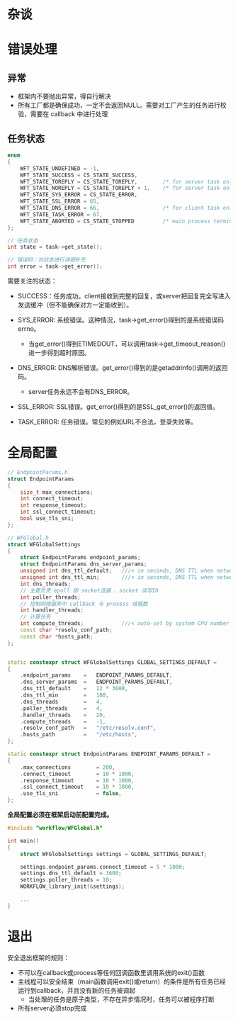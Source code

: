 # 杂谈

# 错误处理

## 异常

- 框架内不要抛出异常，得自行解决
- 所有工厂都是确保成功，一定不会返回NULL。需要对工厂产生的任务进行校验，需要在 callback 中进行处理

## 任务状态

```cpp
enum
{
    WFT_STATE_UNDEFINED = -1,
    WFT_STATE_SUCCESS = CS_STATE_SUCCESS,
    WFT_STATE_TOREPLY = CS_STATE_TOREPLY,        /* for server task only */
    WFT_STATE_NOREPLY = CS_STATE_TOREPLY + 1,    /* for server task only */
    WFT_STATE_SYS_ERROR = CS_STATE_ERROR,
    WFT_STATE_SSL_ERROR = 65,
    WFT_STATE_DNS_ERROR = 66,                    /* for client task only */
    WFT_STATE_TASK_ERROR = 67,
    WFT_STATE_ABORTED = CS_STATE_STOPPED         /* main process terminated */
};

// 任务状态
int state = task->get_state();

// 错误码：对状态进行详细补充
int error = task->get_error();
```
需要关注的状态：
- SUCCESS：任务成功。client接收到完整的回复，或server把回复完全写进入发送缓冲（但不能确保对方一定能收到）。
- SYS_ERROR: 系统错误。这种情况，task->get_error()得到的是系统错误码errno。
  - 当get_error()得到ETIMEDOUT，可以调用task->get_timeout_reason()进一步得到超时原因。
- DNS_ERROR: DNS解析错误。get_error()得到的是getaddrinfo()调用的返回码。
  - server任务永远不会有DNS_ERROR。
- SSL_ERROR: SSL错误。get_error()得到的是SSL_get_error()的返回值。

- TASK_ERROR: 任务错误。常见的例如URL不合法，登录失败等。

# 全局配置

```cpp
// EndpointParams.h
struct EndpointParams
{
    size_t max_connections;
    int connect_timeout;
    int response_timeout;
    int ssl_connect_timeout;
    bool use_tls_sni;
};

// WFGlobal.h
struct WFGlobalSettings
{
    struct EndpointParams endpoint_params;
    struct EndpointParams dns_server_params;
    unsigned int dns_ttl_default;   ///< in seconds, DNS TTL when network request success
    unsigned int dns_ttl_min;       ///< in seconds, DNS TTL when network request fail
    int dns_threads;
    // 主要负责 epoll 即 socket连接 、socket 读写IO
    int poller_threads;
    // 控制网络服务中 callback 与 process 线程数
    int handler_threads;
    // 计算任务
    int compute_threads;            ///< auto-set by system CPU number if value<=0
    const char *resolv_conf_path;
    const char *hosts_path;
};


static constexpr struct WFGlobalSettings GLOBAL_SETTINGS_DEFAULT =
{
    .endpoint_params    =   ENDPOINT_PARAMS_DEFAULT,
    .dns_server_params  =   ENDPOINT_PARAMS_DEFAULT,
    .dns_ttl_default    =   12 * 3600,
    .dns_ttl_min        =   180,
    .dns_threads        =   4,
    .poller_threads     =   4,
    .handler_threads    =   20,
    .compute_threads    =   -1,
    .resolv_conf_path   =   "/etc/resolv.conf",
    .hosts_path         =   "/etc/hosts",
};

static constexpr struct EndpointParams ENDPOINT_PARAMS_DEFAULT =
{
    .max_connections        = 200,
    .connect_timeout        = 10 * 1000,
    .response_timeout       = 10 * 1000,
    .ssl_connect_timeout    = 10 * 1000,
    .use_tls_sni            = false,
};
```

**全局配置必须在框架启动前配置完成。**

```cpp
#include "workflow/WFGlobal.h"

int main()
{
    struct WFGlobalSettings settings = GLOBAL_SETTINGS_DEFAULT;

    settings.endpoint_params.connect_timeout = 5 * 1000;
    settings.dns_ttl_default = 3600;
    settings.poller_threads = 10;
    WORKFLOW_library_init(&settings);

    ...
}
```

# 退出

安全退出框架的规则：
- 不可以在callback或process等任何回调函数里调用系统的exit()函数
- 主线程可以安全结束（main函数调用exit()或return）的条件是所有任务已经运行到callback，并且没有新的任务被调起
  - 当处理的任务是原子类型，不存在异步情况时，任务可以被程序打断
- 所有server必须stop完成



